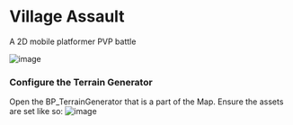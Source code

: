 # Village Assault
 A 2D mobile platformer PVP battle

![image](https://github.com/Dillon-McCardell/Village-Assault/assets/110850681/23a31408-7314-4d51-996b-77d1d11b9bec)

### Configure the Terrain Generator
Open the BP_TerrainGenerator that is a part of the Map. Ensure the assets are set like so:
![image](https://github.com/Dillon-McCardell/Village-Assault/assets/110850681/da33c220-5132-4cfa-99b8-9ae0da9e9ac2)
